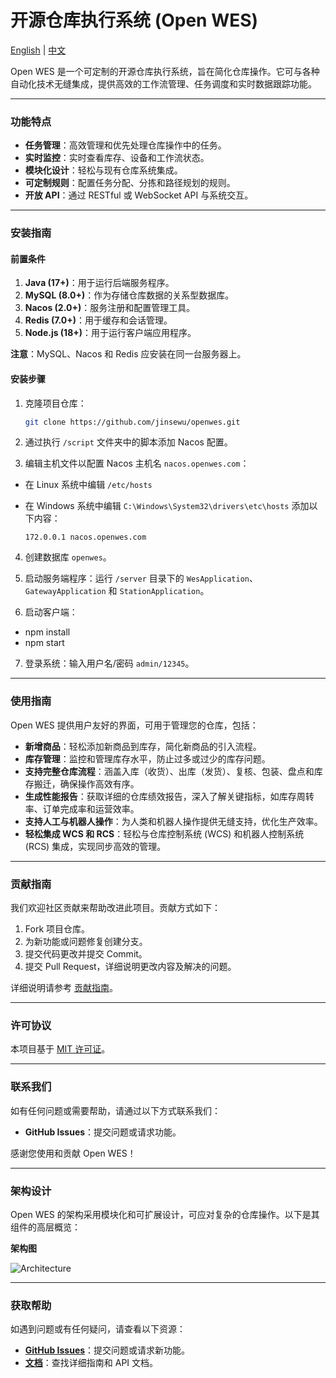 # 开源仓库执行系统 (Open WES)

[English](README.md) | [中文](#README_CN.md)

Open WES 是一个可定制的开源仓库执行系统，旨在简化仓库操作。它可与各种自动化技术无缝集成，提供高效的工作流管理、任务调度和实时数据跟踪功能。

---

### 功能特点
- **任务管理**：高效管理和优先处理仓库操作中的任务。
- **实时监控**：实时查看库存、设备和工作流状态。
- **模块化设计**：轻松与现有仓库系统集成。
- **可定制规则**：配置任务分配、分拣和路径规划的规则。
- **开放 API**：通过 RESTful 或 WebSocket API 与系统交互。

---

### 安装指南

#### 前置条件
1. **Java (17+)**：用于运行后端服务程序。
2. **MySQL (8.0+)**：作为存储仓库数据的关系型数据库。
3. **Nacos (2.0+)**：服务注册和配置管理工具。
4. **Redis (7.0+)**：用于缓存和会话管理。
5. **Node.js (18+)**：用于运行客户端应用程序。

**注意**：MySQL、Nacos 和 Redis 应安装在同一台服务器上。

#### 安装步骤
1. 克隆项目仓库：
   ```bash
   git clone https://github.com/jinsewu/openwes.git
2.  通过执行 `/script` 文件夹中的脚本添加 Nacos 配置。

3.  编辑主机文件以配置 Nacos 主机名 `nacos.openwes.com`：

  *   在 Linux 系统中编辑 `/etc/hosts`
  *   在 Windows 系统中编辑 `C:\Windows\System32\drivers\etc\hosts`
      添加以下内容：

        ``172.0.0.1 nacos.openwes.com``

4.  创建数据库 `openwes`。

5.  启动服务端程序：运行 `/server` 目录下的 `WesApplication`、`GatewayApplication` 和 `StationApplication`。

6.  启动客户端：
   * npm install
   * npm start

7.  登录系统：输入用户名/密码 `admin/12345`。

* * *

### 使用指南

Open WES 提供用户友好的界面，可用于管理您的仓库，包括：

*   **新增商品**：轻松添加新商品到库存，简化新商品的引入流程。
*   **库存管理**：监控和管理库存水平，防止过多或过少的库存问题。
*   **支持完整仓库流程**：涵盖入库（收货）、出库（发货）、复核、包装、盘点和库存搬迁，确保操作高效有序。
*   **生成性能报告**：获取详细的仓库绩效报告，深入了解关键指标，如库存周转率、订单完成率和运营效率。
*   **支持人工与机器人操作**：为人类和机器人操作提供无缝支持，优化生产效率。
*   **轻松集成 WCS 和 RCS**：轻松与仓库控制系统 (WCS) 和机器人控制系统 (RCS) 集成，实现同步高效的管理。

* * *

### 贡献指南

我们欢迎社区贡献来帮助改进此项目。贡献方式如下：

1.  Fork 项目仓库。
2.  为新功能或问题修复创建分支。
3.  提交代码更改并提交 Commit。
4.  提交 Pull Request，详细说明更改内容及解决的问题。

详细说明请参考 [贡献指南](CONTRIBUTING.md)。

* * *

### 许可协议

本项目基于 [MIT 许可证](LICENSE)。

* * *

### 联系我们

如有任何问题或需要帮助，请通过以下方式联系我们：

*   **GitHub Issues**：提交问题或请求功能。

感谢您使用和贡献 Open WES！

* * * 
### 架构设计

Open WES 的架构采用模块化和可扩展设计，可应对复杂的仓库操作。以下是其组件的高层概览：

**架构图**

![Architecture](server/doc/image/architecture.png)

* * *

### 获取帮助

如遇到问题或有任何疑问，请查看以下资源：

*   **[GitHub Issues](https://github.com/jingsewu/open-wes/issues)**：提交问题或请求新功能。
*   **[文档](./doc)**：查找详细指南和 API 文档。
